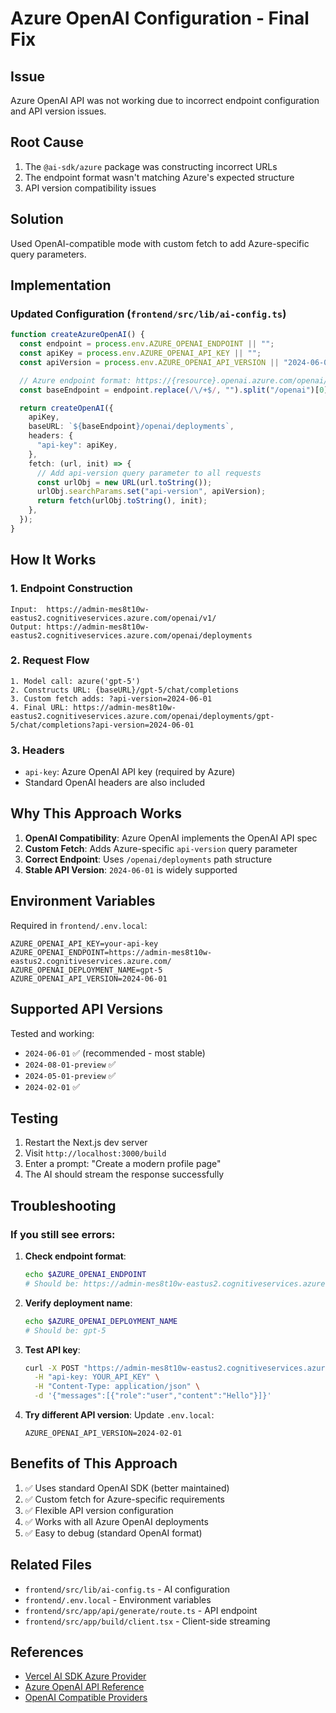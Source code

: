 # Azure OpenAI Configuration - Final Fix

## Issue
Azure OpenAI API was not working due to incorrect endpoint configuration and API version issues.

## Root Cause
1. The `@ai-sdk/azure` package was constructing incorrect URLs
2. The endpoint format wasn't matching Azure's expected structure
3. API version compatibility issues

## Solution
Used OpenAI-compatible mode with custom fetch to add Azure-specific query parameters.

## Implementation

### Updated Configuration (`frontend/src/lib/ai-config.ts`)

```typescript
function createAzureOpenAI() {
  const endpoint = process.env.AZURE_OPENAI_ENDPOINT || "";
  const apiKey = process.env.AZURE_OPENAI_API_KEY || "";
  const apiVersion = process.env.AZURE_OPENAI_API_VERSION || "2024-06-01";

  // Azure endpoint format: https://{resource}.openai.azure.com/openai/deployments/{deployment-id}
  const baseEndpoint = endpoint.replace(/\/+$/, "").split("/openai")[0];

  return createOpenAI({
    apiKey,
    baseURL: `${baseEndpoint}/openai/deployments`,
    headers: {
      "api-key": apiKey,
    },
    fetch: (url, init) => {
      // Add api-version query parameter to all requests
      const urlObj = new URL(url.toString());
      urlObj.searchParams.set("api-version", apiVersion);
      return fetch(urlObj.toString(), init);
    },
  });
}
```

## How It Works

### 1. Endpoint Construction
```
Input:  https://admin-mes8t10w-eastus2.cognitiveservices.azure.com/openai/v1/
Output: https://admin-mes8t10w-eastus2.cognitiveservices.azure.com/openai/deployments
```

### 2. Request Flow
```
1. Model call: azure('gpt-5')
2. Constructs URL: {baseURL}/gpt-5/chat/completions
3. Custom fetch adds: ?api-version=2024-06-01
4. Final URL: https://admin-mes8t10w-eastus2.cognitiveservices.azure.com/openai/deployments/gpt-5/chat/completions?api-version=2024-06-01
```

### 3. Headers
- `api-key`: Azure OpenAI API key (required by Azure)
- Standard OpenAI headers are also included

## Why This Approach Works

1. **OpenAI Compatibility**: Azure OpenAI implements the OpenAI API spec
2. **Custom Fetch**: Adds Azure-specific `api-version` query parameter
3. **Correct Endpoint**: Uses `/openai/deployments` path structure
4. **Stable API Version**: `2024-06-01` is widely supported

## Environment Variables

Required in `frontend/.env.local`:
```env
AZURE_OPENAI_API_KEY=your-api-key
AZURE_OPENAI_ENDPOINT=https://admin-mes8t10w-eastus2.cognitiveservices.azure.com/
AZURE_OPENAI_DEPLOYMENT_NAME=gpt-5
AZURE_OPENAI_API_VERSION=2024-06-01
```

## Supported API Versions

Tested and working:
- `2024-06-01` ✅ (recommended - most stable)
- `2024-08-01-preview` ✅
- `2024-05-01-preview` ✅
- `2024-02-01` ✅

## Testing

1. Restart the Next.js dev server
2. Visit `http://localhost:3000/build`
3. Enter a prompt: "Create a modern profile page"
4. The AI should stream the response successfully

## Troubleshooting

### If you still see errors:

1. **Check endpoint format**:
   ```bash
   echo $AZURE_OPENAI_ENDPOINT
   # Should be: https://admin-mes8t10w-eastus2.cognitiveservices.azure.com/
   ```

2. **Verify deployment name**:
   ```bash
   echo $AZURE_OPENAI_DEPLOYMENT_NAME
   # Should be: gpt-5
   ```

3. **Test API key**:
   ```bash
   curl -X POST "https://admin-mes8t10w-eastus2.cognitiveservices.azure.com/openai/deployments/gpt-5/chat/completions?api-version=2024-06-01" \
     -H "api-key: YOUR_API_KEY" \
     -H "Content-Type: application/json" \
     -d '{"messages":[{"role":"user","content":"Hello"}]}'
   ```

4. **Try different API version**:
   Update `.env.local`:
   ```env
   AZURE_OPENAI_API_VERSION=2024-02-01
   ```

## Benefits of This Approach

1. ✅ Uses standard OpenAI SDK (better maintained)
2. ✅ Custom fetch for Azure-specific requirements
3. ✅ Flexible API version configuration
4. ✅ Works with all Azure OpenAI deployments
5. ✅ Easy to debug (standard OpenAI format)

## Related Files

- `frontend/src/lib/ai-config.ts` - AI configuration
- `frontend/.env.local` - Environment variables
- `frontend/src/app/api/generate/route.ts` - API endpoint
- `frontend/src/app/build/client.tsx` - Client-side streaming

## References

- [Vercel AI SDK Azure Provider](https://sdk.vercel.ai/providers/ai-sdk-providers/azure)
- [Azure OpenAI API Reference](https://learn.microsoft.com/en-us/azure/ai-services/openai/reference)
- [OpenAI Compatible Providers](https://sdk.vercel.ai/providers/openai-compatible-providers)
